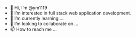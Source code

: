 - 👋 Hi, I’m @ym1119
- 👀 I’m interested in full stack web application development.
- 🌱 I’m currently learning ...
- 💞️ I’m looking to collaborate on ...
- 📫 How to reach me ...

<!---
ym1119/ym1119 is a ✨ special ✨ repository because its `README.md` (this file) appears on your GitHub profile.
You can click the Preview link to take a look at your changes.
--->
